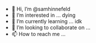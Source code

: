 - 👋 Hi, I’m @samhinnefeld
- 👀 I’m interested in ... dying
- 🌱 I’m currently learning ... idk
- 💞️ I’m looking to collaborate on ...
- 📫 How to reach me ...

<!---
samhinnefeld/samhinnefeld is a ✨ special ✨ repository because its `README.md` (this file) appears on your GitHub profile.
You can click the Preview link to take a look at your changes.
--->
